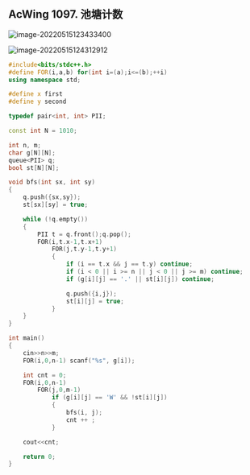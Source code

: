 ## AcWing 1097. 池塘计数

![image-20220515123433400](https://media.opennet.top/i/2023/01/09/63bb96ee863fc.png)

![image-20220515124312912](https://media.opennet.top/i/2023/01/09/63bb96ef6dc71.png)

```cpp
#include<bits/stdc++.h>
#define FOR(i,a,b) for(int i=(a);i<=(b);++i)
using namespace std;

#define x first
#define y second

typedef pair<int, int> PII;

const int N = 1010;

int n, m;
char g[N][N];
queue<PII> q;
bool st[N][N];

void bfs(int sx, int sy)
{
    q.push({sx,sy});
    st[sx][sy] = true;

    while (!q.empty())
    {
        PII t = q.front();q.pop();
        FOR(i,t.x-1,t.x+1)
            FOR(j,t.y-1,t.y+1)
            {
                if (i == t.x && j == t.y) continue;
                if (i < 0 || i >= n || j < 0 || j >= m) continue;
                if (g[i][j] == '.' || st[i][j]) continue;

                q.push({i,j});
                st[i][j] = true;
            }
    }
}

int main()
{
    cin>>n>>m;
    FOR(i,0,n-1) scanf("%s", g[i]);

    int cnt = 0;
    FOR(i,0,n-1)
        FOR(j,0,m-1)
            if (g[i][j] == 'W' && !st[i][j])
            {
                bfs(i, j);
                cnt ++ ;
            }

    cout<<cnt;

    return 0;
}
```

